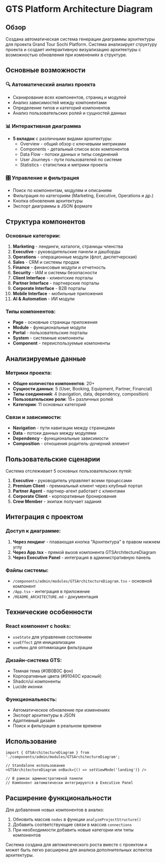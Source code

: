 # GTS Platform Architecture Diagram

## Обзор

Создана автоматическая система генерации диаграммы архитектуры для проекта Grand Tour Sochi Platform. Система анализирует структуру проекта и создает интерактивную визуализацию архитектуры с возможностью обновления при изменениях в структуре.

## Основные возможности

### 🔍 Автоматический анализ проекта
- Сканирование всех компонентов, страниц и модулей
- Анализ зависимостей между компонентами
- Определение типов и категорий компонентов
- Анализ пользовательских ролей и сущностей данных

### 📊 Интерактивная диаграмма
- **5 вкладок** с различными видами архитектуры:
  - Overview - общий обзор с ключевыми метриками
  - Components - детальный список всех компонентов
  - Data Flow - потоки данных и типы соединений
  - User Journeys - пути пользователей по системе
  - Statistics - статистика и метрики проекта

### 🎛️ Управление и фильтрация
- Поиск по компонентам, модулям и описаниям
- Фильтрация по категориям (Marketing, Executive, Operations и др.)
- Кнопка обновления архитектуры
- Экспорт диаграммы в JSON формате

## Структура компонентов

### Основные категории:
1. **Marketing** - лендинги, каталоги, страницы членства
2. **Executive** - руководительские панели и дашборды
3. **Operations** - операционные модули (флот, диспетчерская)
4. **Sales** - CRM и системы продаж
5. **Finance** - финансовые модули и отчетность
6. **Security** - IAM и системы безопасности
7. **Client Interface** - клиентские порталы
8. **Partner Interface** - партнерские порталы
9. **Corporate Interface** - B2B порталы
10. **Mobile Interface** - мобильные приложения
11. **AI & Automation** - ИИ модули

### Типы компонентов:
- **Page** - основные страницы приложения
- **Module** - функциональные модули
- **Portal** - пользовательские порталы
- **System** - системные компоненты
- **Component** - переиспользуемые компоненты

## Анализируемые данные

### Метрики проекта:
- **Общее количество компонентов**: 20+
- **Сущности данных**: 5 (User, Booking, Equipment, Partner, Financial)
- **Типы соединений**: 4 (navigation, data, dependency, composition)
- **Пользовательские роли**: 15+ различных ролей
- **Категории**: 11 основных категорий

### Связи и зависимости:
- **Navigation** - пути навигации между страницами
- **Data** - потоки данных между модулями
- **Dependency** - функциональные зависимости
- **Composition** - отношения родитель-дочерний элемент

## Пользовательские сценарии

Система отслеживает 5 основных пользовательских путей:
1. **Executive** - руководитель управляет всеми процессами
2. **Premium Client** - премиальный клиент через клубный портал
3. **Partner Agent** - партнер-агент работает с клиентами
4. **Corporate Client** - корпоративные бронирования
5. **Crew Member** - экипаж получает задания

## Интеграция с проектом

### Доступ к диаграмме:
1. **Через лендинг** - плавающая кнопка "Архитектура" в правом нижнем углу
2. **Через App.tsx** - прямой вызов компонента GTSArchitectureDiagram
3. **Через Executive Panel** - интеграция в административную панель

### Файлы системы:
- `/components/admin/modules/GTSArchitectureDiagram.tsx` - основной компонент
- `/App.tsx` - интеграция в приложение
- `/README_ARCHITECTURE.md` - документация

## Технические особенности

### React компонент с hooks:
- `useState` для управления состоянием
- `useEffect` для инициализации
- `useMemo` для оптимизации фильтрации

### Дизайн-система GTS:
- Темная тема (#0B0B0C фон)
- Корпоративные цвета (#91040C красный)
- Shadcn/ui компоненты
- Lucide иконки

### Функциональность:
- Автоматическое обновление при изменениях
- Экспорт архитектуры в JSON
- Адаптивный дизайн
- Поиск и фильтрация в реальном времени

## Использование

```tsx
import { GTSArchitectureDiagram } from './components/admin/modules/GTSArchitectureDiagram';

// Standalone использование
<GTSArchitectureDiagram onBack={() => setViewMode('landing')} />

// В рамках административной панели
// Компонент автоматически интегрируется в Executive Panel
```

## Расширение функциональности

Для добавления новых компонентов в анализ:
1. Обновить массив `nodes` в функции `analyzeProjectStructure()`
2. Добавить соответствующие связи в массив `connections`
3. При необходимости добавить новые категории или типы компонентов

Система создана для автоматического роста вместе с проектом и может быть легко расширена для анализа дополнительных аспектов архитектуры.